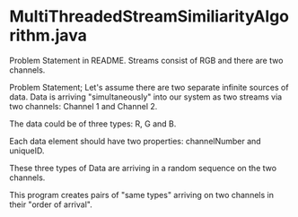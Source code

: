 # MultiThreadedStreamSimiliarityAlgorithm.java
Problem Statement in README. Streams consist of RGB and there are two channels.

Problem Statement;
Let's assume there are two separate infinite sources of data. 
Data is arriving "simultaneously" into our system as two streams via two channels: Channel 1 and Channel 2.
    
The data could be of three types: R, G and B. 
 
Each data element should have two properties: channelNumber and uniqueID.
 
These three types of Data are arriving in a random sequence on the two channels.

This program creates pairs of "same types" arriving on two channels in their "order of arrival".
 
